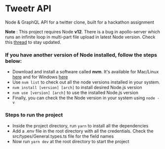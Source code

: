 # Tweetr API

Node &amp; GraphQL API for a twitter clone, built for a hackathon assignment

**Note** : This project requires Node **v12**. There is a bug in apollo-server which runs an infinite loop in multi-part file upload in latest Node version. Check this [thread](https://github.com/apollographql/apollo-server/issues/3508) to stay updated.

### If you have another version of Node installed, follow the steps below:

- Download and install a software called **nvm**. It's available for Mac/Linux [here](https://github.com/nvm-sh/nvm/tags) and for Windows [here](https://github.com/coreybutler/nvm-windows/tags)
- Use `nvm list` to check out all the node versions installed in your system.
- `nvm install [version] [arch]` to install desired Node.js version
- `nvm use [version] [arch]` to use the installed Node.js version
- Finally, you can check the the Node version in your system using `node -v`

### Steps to run the project

- Inside the project directory, run `yarn` to install all the dependencies
- Add a .env file in the root directory with all the credentials. Check the src/types/General.types.ts file for the field names
- Now run `yarn dev` at the root directory to start the project
